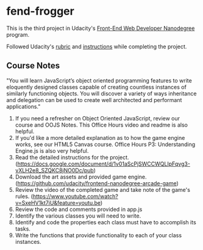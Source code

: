 # fend-frogger
This is the third project in Udacity's [Front-End Web Developer Nanodegree](https://www.udacity.com/course/front-end-web-developer-nanodegree--nd001) program.

Followed Udacity's [rubric](https://www.udacity.com/course/viewer/#!/c-nd001/l-2696458597/m-2687128535) and [instructions](https://docs.google.com/document/d/1v01aScPjSWCCWQLIpFqvg3-vXLH2e8_SZQKC8jNO0Dc/pub?embedded=true) while completing the project.

## Course Notes

"You will learn JavaScript’s object oriented programming features to write eloquently designed classes capable of creating countless instances of similarly functioning objects. You will discover a variety of ways inheritance and delegation can be used to create well architected and performant applications."

1. If you need a refresher on Object Oriented JavaScript, review our course and OOJS Notes. This Office Hours video and readme is also helpful.
2. If you'd like a more detailed explanation as to how the game engine works, see our HTML5 Canvas course. Office Hours P3: Understanding Engine.js is also very helpful.
3. Read the detailed instructions for the project. (https://docs.google.com/document/d/1v01aScPjSWCCWQLIpFqvg3-vXLH2e8_SZQKC8jNO0Dc/pub)
4. Download the art assets and provided game engine. (https://github.com/udacity/frontend-nanodegree-arcade-game)
5. Review the video of the completed game and take note of the game's rules. (https://www.youtube.com/watch?v=SxeHV1kt7iU&feature=youtu.be)
6. Review the code and comments provided in app.js
7. Identify the various classes you will need to write.
8. Identify and code the properties each class must have to accomplish its tasks.
9. Write the functions that provide functionality to each of your class instances.
